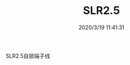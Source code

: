 ﻿---
layout: post 
title: SLR2.5
tags: 
categories: wire-harness
overview: 
series: 
part_number: 
thumb_img: static/202003/247-thumb-20200319194223.jpg
small_img: static/202003/247-20200319194223.jpg
date: 2020/3/19 11:41:31
---


SLR2.5自锁端子线
